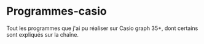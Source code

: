 # Programmes-casio
Tout les programmes que j'ai pu réaliser sur Casio graph 35+, dont certains sont expliqués sur la chaîne.

